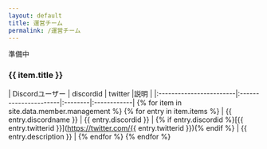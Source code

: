 ```yaml
---
layout: default
title: 運営チーム
permalink: /運営チーム
---
```

準備中
    <h3>{{ item.title }}</h3>
| Discordユーザー          | discordid             | twitter |説明         |
|:------------------------|:----------------------|:--------|:------------|
{% for item in site.data.member.management %}
        {% for entry in item.items %}
| {{ entry.discordname }} | {{ entry.discordid }} | {% if entry.discordid %}[{{ entry.twitterid }}](https://twitter.com/{{ entry.twitterid }}){% endif %} | {{ entry.description }} |
        {% endfor %}
  {% endfor %}
